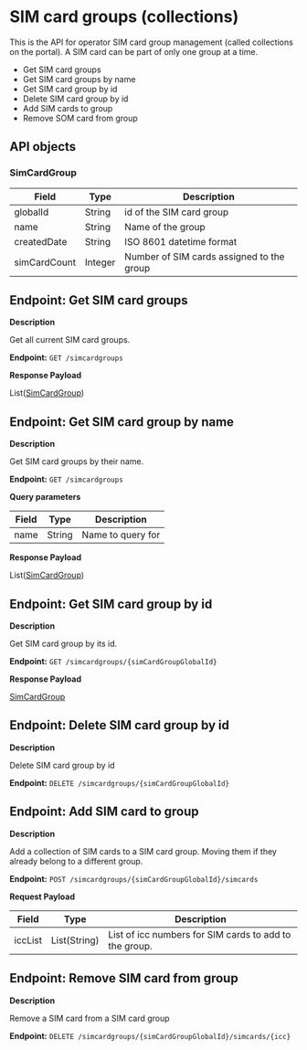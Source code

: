# SIM card groups (collections)
This is the API for operator SIM card group management (called collections on the portal).
A SIM card can be part of only one group at a time.

* Get SIM card groups
* Get SIM card groups by name
* Get SIM card group by id
* Delete SIM card group by id
* Add SIM cards to group
* Remove SOM card from group

## API objects

### SimCardGroup
| Field        | Type    | Description                               |
|--------------|---------|-------------------------------------------|
| globalId     | String  | id of the SIM card group                  |
| name         | String  | Name of the group                         |
| createdDate  | String  | ISO 8601 datetime format                  |
| simCardCount | Integer | Number of SIM cards assigned to the group |

## Endpoint: Get SIM card groups

**Description**

Get all current SIM card groups.

**Endpoint:** `GET /simcardgroups`

**Response Payload**

List([SimCardGroup](../simcard-groups/#simcardgroup))

## Endpoint: Get SIM card group by name

**Description**

Get SIM card groups by their name.

**Endpoint:** `GET /simcardgroups`

**Query parameters**

| Field | Type   | Description       |
|-------|--------|-------------------|
| name  | String | Name to query for |

**Response Payload**

List([SimCardGroup](../simcard-groups/#simcardgroup))

## Endpoint: Get SIM card group by id

**Description**

Get SIM card group by its id.

**Endpoint:** `GET /simcardgroups/{simCardGroupGlobalId}`

**Response Payload**

[SimCardGroup](../simcard-groups/#simcardgroup)

## Endpoint: Delete SIM card group by id

**Description**

Delete SIM card group by id

**Endpoint:** `DELETE /simcardgroups/{simCardGroupGlobalId}`

## Endpoint: Add SIM card to group

**Description**

Add a collection of SIM cards to a SIM card group. Moving them if they already belong to a different group.

**Endpoint:** `POST /simcardgroups/{simCardGroupGlobalId}/simcards`

**Request Payload**

| Field   | Type         | Description                                            |
|---------|--------------|--------------------------------------------------------|
| iccList | List(String) | List of icc numbers for SIM cards to add to the group. |

## Endpoint: Remove SIM card from group

**Description**

Remove a SIM card from a SIM card group

**Endpoint:** `DELETE /simcardgroups/{simCardGroupGlobalId}/simcards/{icc}`
